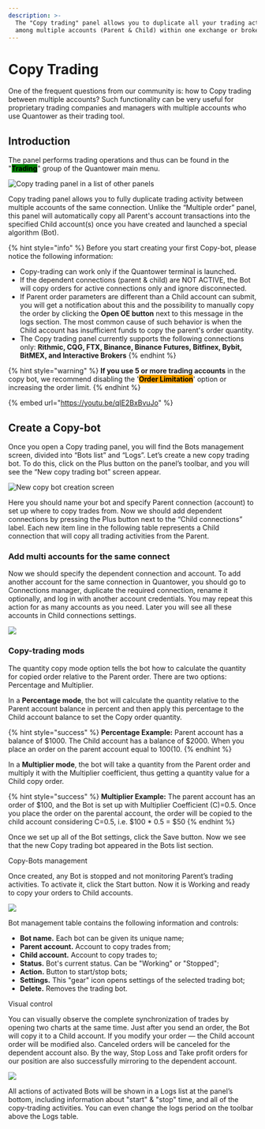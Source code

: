 ```yaml
---
description: >-
  The "Copy trading" panel allows you to duplicate all your trading activities
  among multiple accounts (Parent & Child) within one exchange or broker.
---
```


# Copy Trading

One of the frequent questions from our community is: how to Copy trading between multiple accounts? Such functionality can be very useful for proprietary trading companies and managers with multiple accounts who use Quantower as their trading tool.

## **Introduction**

The panel performs trading operations and thus can be found in the "<mark style="background-color:green;">**Trading**</mark>" group of the Quantower main menu.

![Copy trading panel in a list of other panels](../.gitbook/assets/frame-9.png)

Copy trading panel allows you to fully duplicate trading activity between multiple accounts of the same connection. Unlike the “Multiple order” panel, this panel will automatically copy all Parent's account transactions into the specified Child account(s) once you have created and launched a special algorithm (Bot).

{% hint style="info" %}
Before you start creating your first Copy-bot, please notice the following information:

* Copy-trading can work only if the Quantower terminal is launched.
* If the dependent connections (parent & child) are NOT ACTIVE, the Bot will copy orders for active connections only and ignore disconnected.
* If Parent order parameters are different than a Child account can submit, you will get a notification about this and the possibility to manually copy the order by clicking the **Open OE button** next to this message in the logs section. The most common cause of such behavior is when the Child account has insufficient funds to copy the parent's order quantity.
* The Copy trading panel currently supports the following connections only: **Rithmic, CQG, FTX, Binance, Binance Futures, Bitfinex, Bybit, BitMEX, and Interactive Brokers**
{% endhint %}

{% hint style="warning" %}
**If you use 5 or more trading accounts** in the copy bot, we recommend disabling the '<mark style="background-color:orange;">**Order Limitation**</mark>' option or increasing the order limit.
{% endhint %}

{% embed url="https://youtu.be/qIE2BxBvuJo" %}

## Create a Copy-bot

Once you open a Copy trading panel, you will find the Bots management screen, divided into “Bots list” and “Logs”. Let’s create a new copy trading bot. To do this, click on the Plus button on the panel’s toolbar, and you will see the “New copy trading bot” screen appear.

![New copy bot creation screen](../.gitbook/assets/frame-10.png)

Here you should name your bot and specify Parent connection (account) to set up where to copy trades from. Now we should add dependent connections by pressing the Plus button next to the “Child connections” label. Each new item line in the following table represents a Child connection that will copy all trading activities from the Parent.&#x20;

### Add multi accounts for the same connect&#xD;

Now we should specify the dependent connection and account. To add another account for the same connection in Quantower, you should go to Connections manager, duplicate the required connection, rename it optionally, and log in with another account credentials. You may repeat this action for as many accounts as you need. Later you will see all these accounts in Child connections settings.

![](../.gitbook/assets/frame-11.png)

### Copy-trading mods&#xD;

The quantity copy mode option tells the bot how to calculate the quantity for copied order relative to the Parent order. There are two options: Percentage and Multiplier.

In a **Percentage mode**, the bot will calculate the quantity relative to the Parent account balance in percent and then apply this percentage to the Child account balance to set the Copy order quantity.

{% hint style="success" %}
**Percentage Example:** Parent account has a balance of $1000. The Child account has a balance of $2000. When you place an order on the parent account equal to $100 (10% of the total balance), an order will be placed automatically on the child account for 10% of its total balance, or 200$.
{% endhint %}

In a **Multiplier mode**, the bot will take a quantity from the Parent order and multiply it with the Multiplier coefficient, thus getting a quantity value for a Child copy order.

{% hint style="success" %}
**Multiplier Example:** The parent account has an order of $100, and the Bot is set up with Multiplier Coefficient (C)=0.5. Once you place the order on the parental account, the order will be copied to the child account considering C=0.5, i.e. $100 \* 0.5 = $50
{% endhint %}

Once we set up all of the Bot settings, click the Save button. Now we see that the new Copy trading bot appeared in the Bots list section.

Copy-Bots management


Once created, any Bot is stopped and not monitoring Parent’s trading activities. To activate it, click the Start button. Now it is Working and ready to copy your orders to Child accounts.

![](../.gitbook/assets/frame-12.png)

Bot management table contains the following information and controls:

* **Bot name.** Each bot can be given its unique name;
* **Parent account.** Account to copy trades from;
* **Child account.** Account to copy trades to;
* **Status.** Bot's current status. Can be "Working" or "Stopped";
* **Action.** Button to start/stop bots;
* **Settings.** This "gear" icon opens settings of the selected trading bot;
* **Delete.** Removes the trading bot.

Visual control


You can visually observe the complete synchronization of trades by opening two charts at the same time. Just after you send an order, the Bot will copy it to a Child account. If you modify your order — the Child account order will be modified also. Canceled orders will be canceled for the dependent account also. By the way, Stop Loss and Take profit orders for our position are also successfully mirroring to the dependent account.

![](../.gitbook/assets/image-20.png)

All actions of activated Bots will be shown in a Logs list at the panel’s bottom, including information about "start" & "stop" time, and all of the copy-trading activities. You can even change the logs period on the toolbar above the Logs table.
